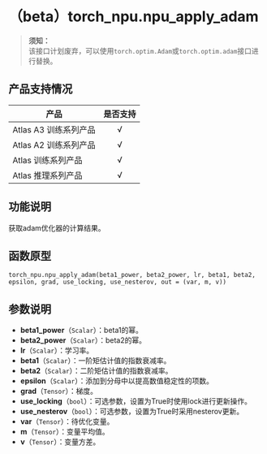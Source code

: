 # （beta）torch_npu.npu_apply_adam
>**须知：**<br>
>该接口计划废弃，可以使用`torch.optim.Adam`或`torch.optim.adam`接口进行替换。

## 产品支持情况

| 产品                                                         | 是否支持 |
| ------------------------------------------------------------ | :------: |
|<term>Atlas A3 训练系列产品</term>           |    √     |
|<term>Atlas A2 训练系列产品</term> | √   |
|<term>Atlas 训练系列产品</term> | √   |
|<term>Atlas 推理系列产品</term>| √   |

## 功能说明

获取adam优化器的计算结果。

## 函数原型

```
torch_npu.npu_apply_adam(beta1_power, beta2_power, lr, beta1, beta2, epsilon, grad, use_locking, use_nesterov, out = (var, m, v))
```

## 参数说明

- **beta1_power**（`Scalar`）：beta1的幂。
- **beta2_power**（`Scalar`）：beta2的幂。
- **lr**（`Scalar`）：学习率。
- **beta1**（`Scalar`）：一阶矩估计值的指数衰减率。
- **beta2**（`Scalar`）：二阶矩估计值的指数衰减率。
- **epsilon**（`Scalar`）：添加到分母中以提高数值稳定性的项数。
- **grad**（`Tensor`）：梯度。
- **use_locking**（`bool`）：可选参数，设置为True时使用lock进行更新操作。
- **use_nesterov**（`bool`）：可选参数，设置为True时采用nesterov更新。
- **var**（`Tensor`）：待优化变量。
- **m**（`Tensor`）：变量平均值。
- **v**（`Tensor`）：变量方差。
